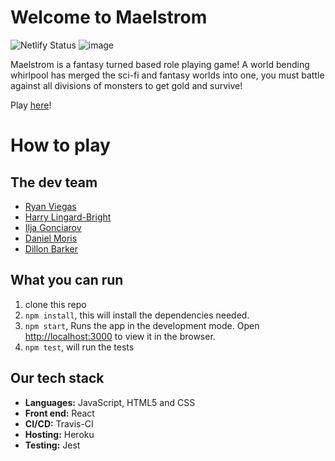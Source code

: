 # Welcome to Maelstrom

![Netlify Status](https://api.netlify.com/api/v1/badges/e3af813d-7367-41cc-8d5d-10c4fee3f327/deploy-status)
![image](https://travis-ci.com/dwram/Maelstrom.svg?token=qT72mABNmswyKZFVotqL&branch=master)

Maelstrom is a fantasy turned based role playing game!
A world bending whirlpool has merged the sci-fi and fantasy worlds into one, you must battle against all divisions of monsters to get gold and survive!

Play [here](https://maelstrom-rpg.netlify.app/)!

# How to play

## The dev team
- [Ryan Viegas](https://github.com/rjkviegas)
- [Harry Lingard-Bright](https://github.com/harrylb14github)
- [Ilja Gonciarov](https://github.com/Gonciarov)
- [Daniel Moris](https://github.com/dwram)
- [Dillon Barker](https://github.com/DillonBarker)

## What you can run

1. clone this repo
2. `npm install`, this will install the dependencies needed.
3. `npm start`, Runs the app in the development mode. Open [http://localhost:3000](http://localhost:3000) to view it in the browser.
4. `npm test`, will run the tests

## Our tech stack
- **Languages:** JavaScript, HTML5 and CSS
- **Front end:** React
- **CI/CD:** Travis-CI   
- **Hosting:** Heroku
- **Testing:** Jest
